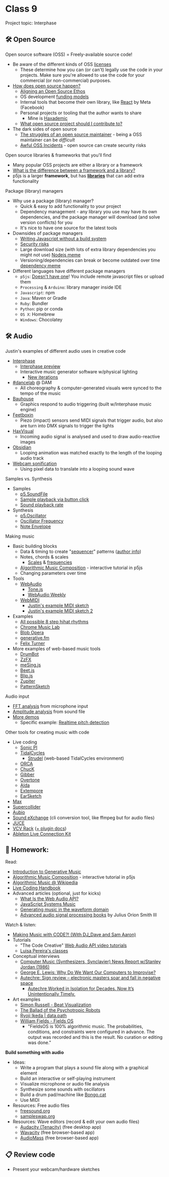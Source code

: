 # Class 9

Project topic: Interphase

## 🛠️ Open Source

Open source software (OSS) = Freely-available source code!

* Be aware of the different kinds of OSS [licenses](https://opensource.org/licenses)
  * These determine how you can (or can't) legally use the code in your projects. Make sure you're allowed to use the code for your commercial (or non-commercial) purposes.
* [How does open source happen?](http://opensource.guide/)
  * [Aligning an Open Source Ethos](https://opensourceethos.net/)
  * OS development [funding models](https://mkaz.blog/misc/open-souce-funding-models/)
  * Internal tools that become their own library, like [React](https://react.dev/) by Meta (Facebook)
  * Personal projects or tooling that the author wants to share
    * Mine is [Haxademic](https://github.com/cacheflowe/haxademic)
  * [What open source project should I contribute to?](https://kentcdodds.com/blog/what-open-source-project-should-i-contribute-to)
* The dark sides of open source
  * [The struggles of an open source maintainer](http://antirez.com/news/129) - being a OSS maintainer can be *difficult*
  * [Awful OSS Incidents](https://github.com/PayDevs/awful-oss-incidents) - open source can create security risks

Open source libraries & frameworks that you'll find

* Many popular OSS projects are either a library or a framework
* [What is the difference between a framework and a library?](https://www.youtube.com/watch?v=D_MO9vIRBcA)
* p5js is a larger **framework**, but has **[libraries](https://p5js.org/libraries/)** that can add extra functionality

Package (library) managers

* Why use a package (library) manager?
  * Quick & easy to add functionality to your project
  * Dependency management - any library you use may have its own dependencies, and the package manager will download (and solve version conflicts) for you
  * It's nice to have one source for the latest tools
* Downsides of package managers
  * [Writing Javascript without a build system](https://jvns.ca/blog/2023/02/16/writing-javascript-without-a-build-system/)
  * [Security risks](https://arstechnica.com/information-technology/2021/09/npm-package-with-3-million-weekly-downloads-had-a-severe-vulnerability/)
  * Large download size (with lots of extra library dependencies you might not use) [Nodejs meme](../images/node-modules-meme.png)
  * Versioning/dependencies can break or become outdated over time [dependency meme](../images/get-old-repo-to-run.png)
* Different languages have different package managers
  * `p5js`: [Doesn't have one](https://p5js.org/libraries/)! You include remote javascript files or upload them
  * `Processing` & `Arduino`: library manager inside IDE
  * `Javascript`: npm
  * `Java`: Maven or Gradle
  * `Ruby`: Bundler
  * `Python`: pip or conda
  * `OS X`: Homebrew
  * `Windows`: Chocolatey

## 🛠️ Audio

Justin's examples of different audio uses in creative code

* [Interphase](https://cacheflowe.com/code/installation/interphase)
  * [Interphase preview](https://cacheflowe.com/images/code/installation/cacheflowe-interphase-jenise-jensen-wave-8195.jpg)
  * Interactive music generator software w/physical lighting
    * [New iterations](https://cacheflowe.com/code/lab/c-a-c-h-e)
* [#dancelab](https://cacheflowe.com/code/installation/dancelab-dam) @ DAM
  * All choreography & computer-generated visuals were synced to the tempo of the music
* [Bauhouse](https://cacheflowe.com/art/digital/bauhouse) 
  * Graphics respond to audio triggering (built w/Interphase music engine)
* [Feetboxin](https://cacheflowe.com/code/lab/feetboxin)
  * Piezo (impact) sensors send MIDI signals that trigger audio, but also are turn into DMX signals to trigger the lights
* [HaxVisual](https://cacheflowe.com/code/lab/haxvisual-audioreactive-vj-software)
  * Incoming audio signal is analysed and used to draw audio-reactive images
* [Obsidian](https://cacheflowe.com/art/digital/obsidian)
  * Looping animation was matched exactly to the length of the looping audio track
* [Webcam sonification](https://www.instagram.com/p/CIytqIxljZG/)
  * Using pixel data to translate into a looping sound wave

Samples vs. Synthesis

* Samples
  * [p5.SoundFile](https://p5js.org/reference/p5.sound/p5.SoundFile/)
  * [Sample playback via button click](https://editor.p5js.org/p5/sketches/Sound:_Sound_Effect)
  * [Sound playback rate](https://editor.p5js.org/p5/sketches/Sound:_Manipulate_Sound)
* Synthesis
  * [p5.Oscillator](https://p5js.org/reference/p5.sound/p5.Oscillator/)
  * [Oscillator Frequency](https://editor.p5js.org/p5/sketches/Sound:_Oscillator_Waveform)
  * [Note Envelope](https://editor.p5js.org/p5/sketches/Sound:_Note_Envelope)

Making music

* Basic building blocks
  * Data & timing to create "[sequencer](https://step-sequencer.afuh.dev/)" patterns ([author info](https://afuh.dev/step-sequencer/))
  * Notes, chords & scales
    * [Scales](https://editor.p5js.org/p5/sketches/Hello_P5:_song) & [frequencies](https://www.translatorscafe.com/unit-converter/en-US/calculator/note-frequency/)
  * [Algorithmic Music Composition](https://junshern.github.io/algorithmic-music-tutorial/) - interactive tutorial in p5js
  * Changing parameters over time
* Tools
  * [WebAudio](https://webaudioapi.com/samples/)
    * [Tone.js](https://tonejs.github.io/examples/)
    * [WebAudio Weekly](https://www.webaudioweekly.com/)
  * [WebMIDI](https://www.onlinemusictools.com/webmiditest/)
    * [Justin's example MIDI sketch](https://editor.p5js.org/cacheflowe/sketches/xuGYeJnZY)
    * [Justin's example MIDI sketch 2](https://editor.p5js.org/cacheflowe/sketches/iFMtaetat)
* Examples
  * [All possible 8 step hihat rhythms](https://bsky.app/profile/piterpasma.nl/post/3luxjya5iyc2h)
  * [Chrome Music Lab](https://musiclab.chromeexperiments.com/)
  * [Blob Opera](https://artsandculture.google.com/experiment/blob-opera/AAHWrq360NcGbw)
  * [generative.fm](https://generative.fm/)
  * [Felix Turner](https://twitter.com/felixturner/status/1569821623133556737)
* More examples of web-based music tools
  * [DrumBot](https://twitter.com/notwaldorf/status/1201599495244537858)
  * [ZzFX](https://github.com/KilledByAPixel/ZzFX)
  * [meSing.js](http://usdivad.com/mesing/)
  * [Beet.js](http://zya.github.io/beet.js/)
  * [Blip.js](http://jshanley.github.io/blip/)
  * [Zupiter](https://pointersgonewild.com/2019/10/06/zupiter-a-web-based-modular-synthesizer/)
  * [PatternSketch](https://patternsketch.com/)


Audio input

* [FFT analysis](https://editor.p5js.org/p5/sketches/Sound:_FFT_Spectrum) from microphone input
* [Amplitude analysis](https://editor.p5js.org/p5/sketches/Sound:_Amplitude_Analysis) from sound file
* [More demos](https://therewasaguy.github.io/p5-music-viz/)
  * Specific example: [Realtime pitch detection](https://therewasaguy.github.io/p5-music-viz/demos/06c_autoCorrelation_PitchTrack/)

Other tools for creating music with code

* Live coding
  * [Sonic PI](http://sonic-pi.net/)
  * [TidalCycles](https://tidalcycles.org/)
    * [Strudel](https://strudel.cc/workshop/getting-started/) (web-based TidalCycles environment)
  * [ORCA](https://github.com/hundredrabbits/Orca)
  * [ChucK](http://chuck.cs.princeton.edu/)
  * [Gibber](https://gibber.cc/)
  * [Overtone](http://overtone.github.io/)
  * [Alda](https://alda.io/)
  * [Extempore](https://extemporelang.github.io/)
  * [EarSketch](http://earsketch.gatech.edu/landing/)
* [Max](https://cycling74.com/products/max/)
* [Supercollider](http://supercollider.github.io/)
* [Aubio](https://aubio.org/)
* [Sound eXchange](http://sox.sourceforge.net/) (cli conversion tool, like ffmpeg but for audio files)
* [JUCE](https://juce.com/)
* [VCV Rack](https://vcvrack.com/Prototype) ([+ plugin docs](https://vcvrack.com/manual/PluginDevelopmentTutorial))
* [Ableton Live Connection Kit](https://www.ableton.com/en/packs/connection-kit/)


## 📝 Homework:

Read:

* [Introduction to Generative Music](https://medium.com/@alexbainter/introduction-to-generative-music-91e00e4dba11)
* [Algorithmic Music Composition](https://junshern.github.io/algorithmic-music-tutorial/) - interactive tutorial in p5js
* [Algorithmic Music @ Wikipedia](http://en.wikipedia.org/wiki/Algorithmic_music)
* [Live Coding Handbook](https://livecodingbook.toplap.org/)
* Advanced articles (optional, just for kicks)
  * [What Is the Web Audio API?](https://teropa.info/blog/2016/08/19/what-is-the-web-audio-api.html)
  * [JavaScript Systems Music](https://teropa.info/blog/2016/07/28/javascript-systems-music.html)
  * [Generating music in the waveform domain](https://benanne.github.io/2020/03/24/audio-generation.html)
  * [Advanced audio signal processing books](https://ccrma.stanford.edu/~jos/) by Julius Orion Smith III

Watch & listen:

* [Making Music with CODE?! (With DJ_Dave and Sam Aaron)](https://www.youtube.com/watch?v=vuSZQnkOB_Y)
* Tutorials
  * "The Code Creative" [Web Audio API video tutorials](https://www.youtube.com/playlist?list=PLMPgoZdlPumc_llMSynz5BqT8dTwr5sZ2)
  * [Luisa Pereira's classes](https://www.luisapereira.net/teaching/)
* Conceptual interviews
  * [Computer Music (Synthesizers, Synclavier) News Report w/Stanley Jordan (1986)](https://www.youtube.com/watch?v=duMStO826W0)
  * [George E. Lewis: Why Do We Want Our Computers to Improvise?](https://www.youtube.com/watch?v=wDP8FsjyCaA)
  * [Autechre: Sign review – electronic masters soar and fall in negative space](https://www.theguardian.com/music/2020/oct/16/autechre-sign-review-warp)
    * [Autechre Worked in Isolation for Decades. Now It’s Unintentionally Timely.](https://www.nytimes.com/2020/10/13/arts/music/autechre-sign-interview.html)
* Art examples
  * [Simon Russell - Beat Visualization](https://vimeo.com/687076688)
  * [The Ballad of the Psychotropic Robots](https://www.youtube.com/watch?v=nhq6wzgFEXc)
  * [Ryoji Ikeda | data.path](https://www.soundart.zone/ryoji-ikeda-data-path/)
  * [William Fields - Fields OS](https://williamfields.bandcamp.com/album/fieldsos)
    * "FieldsOS is 100% algorithmic music. The probabilities, conditions, and constraints were configured in advance. The output was recorded and this is the result. No curation or editing was done."

**Build something with audio**

* Ideas:
  * Write a program that plays a sound file along with a graphical element
  * Build an interactive or self-playing instrument
  * Visualize microphone or audio file analysis
  * Synthesize some sounds with oscillators
  * Build a drum pad/machine like [Bongo.cat](https://bongo.cat/)
  * Use MIDI
* Resources: Free audio files
  * [freesound.org](https://freesound.org/)
  * [sampleswap.org](https://sampleswap.org/)
* Resources: Wave editors (record & edit your own audio files)
  * [Audacity (Tenacity)](https://tenacityaudio.org/) (free desktop app)
  * [Wavacity](https://wavacity.com/) (free browser-based app)
  * [AudioMass](https://audiomass.co/) (free browser-based app)

## 📋 Review code

* Present your webcam/hardware sketches

